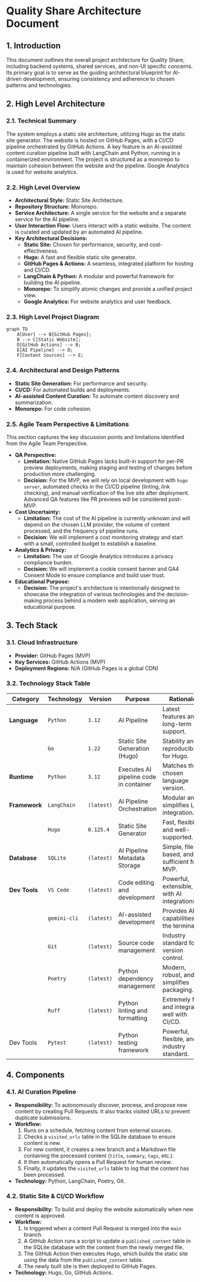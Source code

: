 # Quality Share Architecture Document

## 1. Introduction

This document outlines the overall project architecture for Quality Share, including backend systems, shared services, and non-UI specific concerns. Its primary goal is to serve as the guiding architectural blueprint for AI-driven development, ensuring consistency and adherence to chosen patterns and technologies.

## 2. High Level Architecture

### 2.1. Technical Summary

The system employs a static site architecture, utilizing Hugo as the static site generator. The website is hosted on GitHub Pages, with a CI/CD pipeline orchestrated by GitHub Actions. A key feature is an AI-assisted content curation pipeline built with LangChain and Python, running in a containerized environment. The project is structured as a monorepo to maintain cohesion between the website and the pipeline. Google Analytics is used for website analytics.

### 2.2. High Level Overview

*   **Architectural Style:** Static Site Architecture.
*   **Repository Structure:** Monorepo.
*   **Service Architecture:** A single service for the website and a separate service for the AI pipeline.
*   **User Interaction Flow:** Users interact with a static website. The content is curated and updated by an automated AI pipeline.
*   **Key Architectural Decisions:**
    *   **Static Site:** Chosen for performance, security, and cost-effectiveness.
    *   **Hugo:** A fast and flexible static site generator.
    *   **GitHub Pages & Actions:** A seamless, integrated platform for hosting and CI/CD.
    *   **LangChain & Python:** A modular and powerful framework for building the AI pipeline.
    *   **Monorepo:** To simplify atomic changes and provide a unified project view.
    *   **Google Analytics:** For website analytics and user feedback.

### 2.3. High Level Project Diagram

```mermaid
graph TD
    A[User] --> B{GitHub Pages};
    B --> C[Static Website];
    D[GitHub Actions] --> B;
    E[AI Pipeline] --> D;
    F[Content Sources] --> E;
```

### 2.4. Architectural and Design Patterns

*   **Static Site Generation:** For performance and security.
*   **CI/CD:** For automated builds and deployments.
*   **AI-assisted Content Curation:** To automate content discovery and summarization.
*   **Monorepo:** For code cohesion.

### 2.5. Agile Team Perspective & Limitations

This section captures the key discussion points and limitations identified from the Agile Team Perspective.

*   **QA Perspective:**
    *   **Limitation:** Native GitHub Pages lacks built-in support for per-PR preview deployments, making staging and testing of changes before production more challenging.
    *   **Decision:** For the MVP, we will rely on local development with `hugo server`, automated checks in the CI/CD pipeline (linting, link checking), and manual verification of the live site after deployment. Advanced QA features like PR previews will be considered post-MVP.
*   **Cost Uncertainty:**
    *   **Limitation:** The cost of the AI pipeline is currently unknown and will depend on the chosen LLM provider, the volume of content processed, and the frequency of pipeline runs.
    *   **Decision:** We will implement a cost monitoring strategy and start with a small, controlled budget to establish a baseline.
*   **Analytics & Privacy:**
    *   **Limitation:** The use of Google Analytics introduces a privacy compliance burden.
    *   **Decision:** We will implement a cookie consent banner and GA4 Consent Mode to ensure compliance and build user trust.
*   **Educational Purpose:**
    *   **Decision:** The project's architecture is intentionally designed to showcase the integration of various technologies and the decision-making process behind a modern web application, serving an educational purpose.

## 3. Tech Stack

### 3.1. Cloud Infrastructure

*   **Provider:** GitHub Pages (MVP)
*   **Key Services:** GitHub Actions (MVP)
*   **Deployment Regions:** N/A (GitHub Pages is a global CDN)

### 3.2. Technology Stack Table

| Category          | Technology   | Version    | Purpose                               | Rationale                                       |
| ----------------- | ------------ | ---------- | ------------------------------------- | ----------------------------------------------- |
| **Language**      | `Python`     | `3.12`     | AI Pipeline                           | Latest features and long-term support.          |
|                   | `Go`         | `1.22`     | Static Site Generation (Hugo)         | Stability and reproducibility for Hugo.         |
| **Runtime**       | `Python`     | `3.12`     | Executes AI pipeline code in container| Matches the chosen language version.            |
| **Framework**     | `LangChain`  | `(latest)` | AI Pipeline Orchestration             | Modular and simplifies LLM integration.         |
|                   | `Hugo`       | `0.125.4`  | Static Site Generator                 | Fast, flexible, and well-supported.             |
| **Database**      | `SQLite`     | `(latest)` | AI Pipeline Metadata Storage        | Simple, file-based, and sufficient for MVP.     |
| **Dev Tools**     | `VS Code`    | `(latest)` | Code editing and development        | Powerful, extensible, with AI integrations.     |
|                   | `gemini-cli` | `(latest)` | AI-assisted development             | Provides AI capabilities in the terminal.       |
|                   | `Git`        | `(latest)` | Source code management              | Industry standard for version control.          |
|                   | `Poetry`     | `(latest)` | Python dependency management        | Modern, robust, and simplifies packaging.       |
|                   | `Ruff`       | `(latest)` | Python linting and formatting       | Extremely fast and integrates well with CI/CD.  |
| Dev Tools         | `Pytest`     | `(latest)` | Python testing framework            | Powerful, flexible, and industry standard.      |

## 4. Components

### 4.1. AI Curation Pipeline

*   **Responsibility:** To autonomously discover, process, and propose new content by creating Pull Requests. It also tracks visited URLs to prevent duplicate submissions.
*   **Workflow:**
    1.  Runs on a schedule, fetching content from external sources.
    2.  Checks a `visited_urls` table in the SQLite database to ensure content is new.
    3.  For new content, it creates a new branch and a Markdown file containing the processed content (`title`, `summary`, `tags`, etc.).
    4.  It then automatically opens a Pull Request for human review.
    5.  Finally, it updates the `visited_urls` table to log that the content has been processed.
*   **Technology:** Python, LangChain, Poetry, Git.

### 4.2. Static Site & CI/CD Workflow

*   **Responsibility:** To build and deploy the website automatically when new content is approved.
*   **Workflow:**
    1.  Is triggered when a content Pull Request is merged into the `main` branch.
    2.  A GitHub Action runs a script to update a `published_content` table in the SQLite database with the content from the newly merged file.
    3.  The GitHub Action then executes Hugo, which builds the static site using the data from the `published_content` table.
    4.  The newly built site is then deployed to GitHub Pages.
*   **Technology:** Hugo, Go, GitHub Actions.

